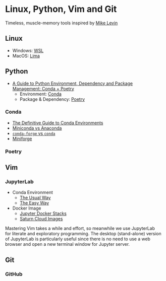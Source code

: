 # Linux, Python, Vim and Git
Timeless, muscle-memory tools inspired by [Mike Levin](https://github.com/miklevin)

## Linux
- Windows: [WSL](https://docs.microsoft.com/en-us/windows/wsl/)
- MacOS: [Lima](https://github.com/lima-vm/lima)

## Python
- [A Guide to Python Environment, Dependency and Package Management: Conda + Poetry](https://ealizadeh.com/blog/guide-to-python-env-pkg-dependency-using-conda-poetry)
    - Environment: [Conda](https://docs.conda.io/en/latest/)
    - Package & Dependency: [Poetry](https://python-poetry.org/)

### Conda
- [The Definitive Guide to Conda Environments](https://towardsdatascience.com/a-guide-to-conda-environments-bc6180fc533)
- [Miniconda vs Anaconda](https://www.reddit.com/r/Python/comments/lvr85n/i_want_to_use_python_commercially_for_free_is/)
- [`conda-forge` vs `conda`](https://stackoverflow.com/q/39857289)
- [Miniforge](https://github.com/conda-forge/miniforge/)


### Poetry

## Vim

### JupyterLab
- Conda Environment
    - [The Usual Way](https://stackoverflow.com/a/53546634)
    - [The Easy Way](https://towardsdatascience.com/get-your-conda-environment-to-show-in-jupyter-notebooks-the-easy-way-17010b76e874)
- Docker Image
    - [Jupyter Docker Stacks](https://github.com/jupyter/docker-stacks)
    - [Saturn Cloud Images](https://github.com/saturncloud/images)

Mastering Vim takes a while and effort, so meanwhile we use JupyterLab for literate and exploratory programming. The desktop (stand-alone) version of JupyterLab is particularly useful since there is no need to use a web browser and open a new terminal window for Jupyter server.

## Git

### GitHub
